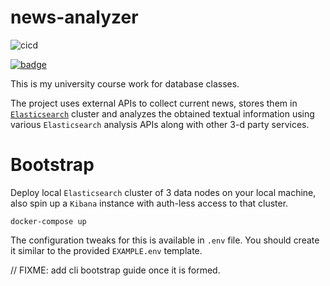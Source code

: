 # news-analyzer

![cicd](https://github.com/Veetaha/vee-news-analyzer/workflows/cicd/badge.svg)

[![badge](https://img.shields.io/badge/docs-master-blue.svg)](https://veetaha.github.io/vee-news-analyzer/vna/)


This is my university course work for database classes.

The project uses external APIs to collect current news, stores them
in [`Elasticsearch`](https://github.com/elastic/elasticsearch) cluster and analyzes
the obtained textual information using various `Elasticsearch` analysis APIs
along with other 3-d party services.

# Bootstrap

Deploy local `Elasticsearch` cluster of 3 data nodes on your local machine, also
spin up a `Kibana` instance with auth-less access to that cluster.
```
docker-compose up
```
The configuration tweaks for this is available in `.env` file.
You should create it similar to the provided `EXAMPLE.env` template.



// FIXME: add cli bootstrap guide once it is formed.
